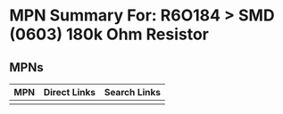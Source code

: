 



# MPN Summary For: R6O184 > SMD (0603) 180k Ohm Resistor

## MPNs
  

|MPN|Direct Links|Search Links|
| :--- | :--- | :--- |
||||

